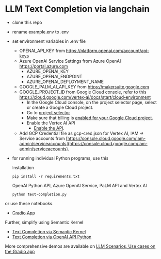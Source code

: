 # LLM Text Completion via langchain

- clone this repo
- rename example.env to .env
- set environment variables in .env file
  - OPENAI_API_KEY from https://platform.openai.com/account/api-keys
  - Azure OpenAI Service Settings from Azure OpenAI https://portal.azure.com
    - AZURE_OPENAI_KEY 
    - AZURE_OPENAI_ENDPOINT
    - AZURE_OPENAI_DEPLOYMENT_NAME
  - GOOGLE_PALM_AI_API_KEY from https://makersuite.google.com
  - GOOGLE_PROJECT_ID from Google Cloud console, refer to this https://cloud.google.com/vertex-ai/docs/start/cloud-environment
      - In the Google Cloud console, on the project selector page, select or create a Google Cloud project.
      - Go to [project selector](https://console.cloud.google.com/projectselector2/home/dashboard)
      - Make sure that billing is [enabled for your Google Cloud project](https://console.cloud.google.com/billing).
      - Enable the Vertex AI API
          -  [Enable the API](https://console.cloud.google.com/flows/enableapi?apiid=aiplatform.googleapis.com).
  - Add GCP Credential file as gcp-cred.json for Vertex AI, IAM -> Service accounts from [https://console.cloud.google.com/iam-admin/serviceaccounts](https://console.cloud.google.com/iam-admin/serviceaccounts).
- for running individual Python programs, use this

  Installation 

      pip install -r requirements.txt
  
  OpenAI Python API, Azure OpenAI Service, PaLM API and Vertex AI
 
      python text-completion.py
  
or use these notebooks

- [Gradio App](https://nbviewer.org/github/amitpuri/LLM-Text-Completion-langchain/blob/main/gradio-app.ipynb)


Further, simplify using  Semantic Kernel
- [Text Completion via Semantic Kernel](https://github.com/amitpuri/LLM-Text-Completion-Semantic-Kernel)
- [Text Completion via OpenAI API Python](https://github.com/amitpuri/LLM-Text-Completion)
  
More comprehensive demos are available on [LLM Scenarios, Use cases on the Gradio app](https://github.com/amitpuri/ask-picturize-it)
